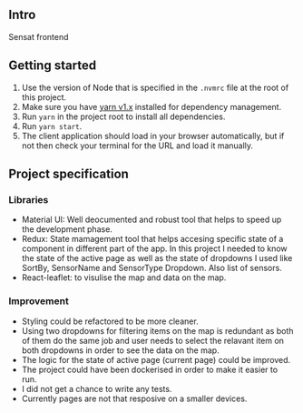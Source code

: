 ## Intro
Sensat frontend 

## Getting started

1. Use the version of Node that is specified in the `.nvmrc` file at the root of this project.
2. Make sure you have [yarn v1.x](https://classic.yarnpkg.com) installed for dependency management.
3. Run `yarn` in the project root to install all dependencies.
4. Run `yarn start`.
5. The client application should load in your browser automatically, but if not then check your terminal for the URL and load it manually.


## Project specification

### Libraries 
- Material UI: Well deocumented and robust tool that helps to speed up the development phase.
- Redux: State mamagement tool that helps accesing specific state of a component in different part of the app. In this project I needed to know the state of the active page as well as the state of dropdowns I used like SortBy, SensorName and SensorType Dropdown. Also list of sensors.
- React-leaflet: to visulise the map and data on the map.

### Improvement
- Styling could be refactored to be more cleaner.
- Using two dropdowns for filtering items on the map is redundant as both of them do the same job and user needs to select the relavant item on both dropdowns in order to see the data on the map. 
- The logic for the state of active page (current page) could be improved.  
- The project could have been dockerised in order to make it easier to run. 
- I did not get a chance to write any tests.
- Currently pages are not that resposive on a smaller devices. 